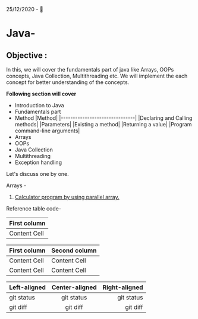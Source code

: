 25/12/2020 - :christmas_tree:
# Java-

## Objective :
In this, we will cover the fundamentals part of java like Arrays, OOPs concepts, Java Collection, Multithreading etc. We will implement the each concept for better understanding of the concepts.

**Following section will cover**
- Introduction to Java 
- Fundamentals part 
- Method 
|Method| 
|-------------------------------|
|Declaring and Calling methods|
|Parameters|
|Existing a method|
|Returning a value|
|Program command-line arguments|
- Arrays
- OOPs
- Java Collection
- Multithreading 
- Exception handling


Let's discuss one by one.

Arrays -
1. [Calculator program by using parallel array.](https://github.com/Ashish-Rana1/Java-/blob/main/Calculator.java)


Reference table code-



| First column  |
| ------------- |
| Content Cell  |


| First column  | Second column |
| ------------- | ------------- |
| Content Cell  | Content Cell  |
| Content Cell  | Content Cell  |

| Left-aligned | Center-aligned | Right-aligned |
| :---         |     :---:      |          ---: |
| git status   | git status     | git status    |
| git diff     | git diff       | git diff      |

